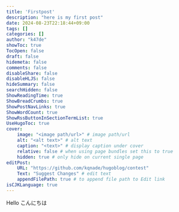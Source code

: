 ```yaml
---
title: 'Firstpost'
description: "here is my first post"
date: 2024-08-23T22:18:44+09:00
tags: []
categories: []
author: "k47de"
showToc: true
TocOpen: false
draft: false
hidemeta: false
comments: false
disableShare: false
disableHLJS: false
hideSummary: false
searchHidden: false
ShowReadingTime: true
ShowBreadCrumbs: true
ShowPostNavLinks: true
ShowWordCount: true
ShowRssButtonInSectionTermList: true
UseHugoToc: true
cover:
    image: "<image path/url>" # image path/url
    alt: "<alt text>" # alt text
    caption: "<text>" # display caption under cover
    relative: false # when using page bundles set this to true
    hidden: true # only hide on current single page
editPost:
    URL: "https://github.com/kqnade/hugoblog/contest"
    Text: "Suggest Changes" # edit text
    appendFilePath: true # to append file path to Edit link
isCJKLanguage: true
---
```


Hello こんにちは
